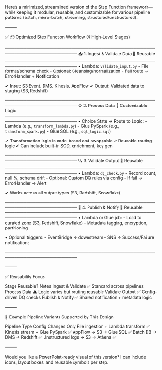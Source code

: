 Here’s a minimized, streamlined version of the Step Function framework—while keeping it modular, reusable, and customizable for various pipeline patterns (batch, micro-batch, streaming, structured/unstructured).

⸻

✅ 📦 Optimized Step Function Workflow (4 High-Level Stages)

──────────────────────────────────────────────────────────────────────────
  📥 1. Ingest & Validate Data              🔁 Reusable
──────────────────────────────────────────────────────────────────────────
  • Lambda: `validate_input.py`
    - File format/schema check
    - Optional: Cleansing/normalization
    - Fail route → ErrorHandler + Notification

  ✔ Input: S3 Event, DMS, Kinesis, AppFlow
  ✔ Output: Validated data to staging (S3, Redshift)

──────────────────────────────────────────────────────────────────────────
  ⚙️ 2. Process Data                        🔧 Customizable Logic
──────────────────────────────────────────────────────────────────────────
  • Choice State → Route to Logic:
    - Lambda (e.g., `transform_lambda.py`)
    - Glue PySpark (e.g., `transform_spark.py`)
    - Glue SQL (e.g., `sql_logic.sql`)

  ✔ Transformation logic is code-based and swappable
  ✔ Reusable routing logic
  ✔ Can include built-in SCD, enrichment, key gen

──────────────────────────────────────────────────────────────────────────
  🔍 3. Validate Output                     🔁 Reusable
──────────────────────────────────────────────────────────────────────────
  • Lambda: `dq_check.py`
    - Record count, null %, schema drift
    - Optional: Custom DQ rules via config
    - If fail → ErrorHandler → Alert

  ✔ Works across all output types (S3, Redshift, Snowflake)

──────────────────────────────────────────────────────────────────────────
  🚀 4. Publish & Notify                    🔁 Reusable
──────────────────────────────────────────────────────────────────────────
  • Lambda or Glue job:
    - Load to curated zone (S3, Redshift, Snowflake)
    - Metadata tagging, encryption, partitioning

  • Optional triggers:
    - EventBridge → downstream
    - SNS → Success/Failure notifications

──────────────────────────────────────────────────────────────────────────


⸻

✅ Reusability Focus

Stage	Reusable?	Notes
Ingest & Validate	✅	Standard across pipelines
Process Data	⚠️	Logic varies but routing reusable
Validate Output	✅	Config-driven DQ checks
Publish & Notify	✅	Shared notification + metadata logic


⸻

🔄 Example Pipeline Variants Supported by This Design

Pipeline Type	Config Changes Only
File ingestion + Lambda transform	✅
Kinesis stream + Glue PySpark	✅
AppFlow → S3 → Glue SQL	✅
Batch DB → DMS → Redshift	✅
Unstructured logs → S3 → Athena	✅


⸻

Would you like a PowerPoint-ready visual of this version? I can include icons, layout boxes, and reusable symbols per step.